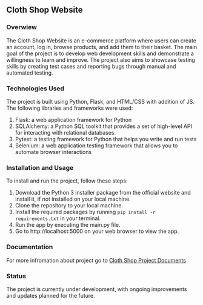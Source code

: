 ##  Cloth Shop Website ##


### Overwiew ###
The Cloth Shop Website is an e-commerce platform where users can create an account, log in, browse products, and add them to their basket. 
The main goal of the project is to develop web development skills and demonstrate a willingness to learn and improve. 
The project also aims to showcase testing skills by creating test cases and reporting bugs through manual and automated testing.

### Technologies Used ###

The project is built using Python, Flask, and HTML/CSS with addition of JS. The following libraries and frameworks were used:
1. Flask: a web application framework for Python
2. SQLAlchemy: a Python SQL toolkit that provides a set of high-level API for interacting with relational databases.
3. Pytest: a testing framework for Python that helps you write and run tests
4. Selenium: a web application testing framework that allows you to automate browser interactions

### Installation and Usage ###
To install and run the project, follow these steps:

1. Download the Python 3 installer package from the official website and install it, if not installed on your local machine.
2. Clone the repository to your local machine.
3. Install the required packages by running ```pip install -r requirements.txt``` in your terminal.
4. Run the app by executing the main.py file.
5. Go to http://localhost:5000 on your web browser to view the app.

### Documentation ###
For more infromation about project go to [Cloth Shop Project Documents](./Cloth%20Shop%20Website/documents)

### Status ###
The project is currently under development, with ongoing improvements and updates planned for the future.
